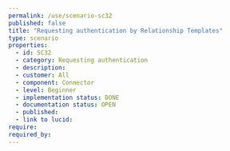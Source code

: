 ```yaml
---
permalink: /use/scenario-sc32
published: false
title: "Requesting authentication by Relationship Templates"
type: scenario
properties:
  - id: SC32
  - category: Requesting authentication
  - description: 
  - customer: All
  - component: Connector
  - level: Beginner
  - implementation status: DONE
  - documentation status: OPEN
  - published: 
  - link to lucid: 
require:
required_by:
---
```

